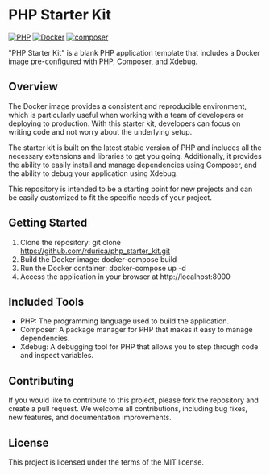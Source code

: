 # PHP Starter Kit
[![PHP](https://img.shields.io/badge/PHP-8.2-blue.svg)](http://php.net)
[![Docker](https://img.shields.io/badge/Docker-powered-blue.svg)](https://www.docker.com/)
[![composer](https://img.shields.io/badge/composer-latest-green.svg)](https://getcomposer.org/)

"PHP Starter Kit" is a blank PHP application template that includes a Docker image pre-configured with PHP, Composer, and Xdebug.
## Overview
The Docker image provides a consistent and reproducible environment, which is particularly useful when working with a team of developers or deploying to production. With this starter kit, developers can focus on writing code and not worry about the underlying setup.

The starter kit is built on the latest stable version of PHP and includes all the necessary extensions and libraries to get you going. Additionally, it provides the ability to easily install and manage dependencies using Composer, and the ability to debug your application using Xdebug.

This repository is intended to be a starting point for new projects and can be easily customized to fit the specific needs of your project.

## Getting Started
1. Clone the repository: git clone https://github.com/rdurica/php_starter_kit.git
2. Build the Docker image: docker-compose build
3. Run the Docker container: docker-compose up -d
4. Access the application in your browser at http://localhost:8000

## Included Tools
- PHP: The programming language used to build the application.
- Composer: A package manager for PHP that makes it easy to manage dependencies.
- Xdebug: A debugging tool for PHP that allows you to step through code and inspect variables.

## Contributing
If you would like to contribute to this project, please fork the repository and create a pull request. We welcome all contributions, including bug fixes, new features, and documentation improvements.

## License
This project is licensed under the terms of the MIT license.